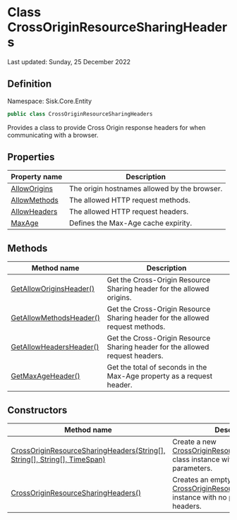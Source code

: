 # Class CrossOriginResourceSharingHeaders
Last updated: Sunday, 25 December 2022

## Definition
Namespace: Sisk.Core.Entity

```csharp
public class CrossOriginResourceSharingHeaders
```

Provides a class to provide Cross Origin response headers for when communicating with a browser.

## Properties

| Property name | Description |
| --- | --- |
| [AllowOrigins](/spec/Sisk/Core/Entity/CrossOriginResourceSharingHeaders/AllowOrigins) | The origin hostnames allowed by the browser. | 
| [AllowMethods](/spec/Sisk/Core/Entity/CrossOriginResourceSharingHeaders/AllowMethods) | The allowed HTTP request methods. | 
| [AllowHeaders](/spec/Sisk/Core/Entity/CrossOriginResourceSharingHeaders/AllowHeaders) | The allowed HTTP request headers. | 
| [MaxAge](/spec/Sisk/Core/Entity/CrossOriginResourceSharingHeaders/MaxAge) | Defines the Max-Age cache expirity. | 

## Methods

| Method name | Description |
| --- | --- |
| [GetAllowOriginsHeader()](/spec/Sisk/Core/Entity/CrossOriginResourceSharingHeaders/GetAllowOriginsHeader--) | Get the Cross-Origin Resource Sharing header for the allowed origins. | 
| [GetAllowMethodsHeader()](/spec/Sisk/Core/Entity/CrossOriginResourceSharingHeaders/GetAllowMethodsHeader--) | Get the Cross-Origin Resource Sharing header for the allowed request methods. | 
| [GetAllowHeadersHeader()](/spec/Sisk/Core/Entity/CrossOriginResourceSharingHeaders/GetAllowHeadersHeader--) | Get the Cross-Origin Resource Sharing header for the allowed request headers. | 
| [GetMaxAgeHeader()](/spec/Sisk/Core/Entity/CrossOriginResourceSharingHeaders/GetMaxAgeHeader--) | Get the total of seconds in the Max-Age property as a request header. | 

## Constructors

| Method name | Description |
| --- | --- |
| [CrossOriginResourceSharingHeaders(String[], String[], String[], TimeSpan)](/spec/Sisk/Core/Entity/CrossOriginResourceSharingHeaders/_ctor--String[]-String[]-String[]-TimeSpan) | Create a new [CrossOriginResourceSharingHeaders](/spec/Sisk/Core/Entity/CrossOriginResourceSharingHeaders) class instance with given parameters. | 
| [CrossOriginResourceSharingHeaders()](/spec/Sisk/Core/Entity/CrossOriginResourceSharingHeaders/_ctor--) | Creates an empty [CrossOriginResourceSharingHeaders](/spec/Sisk/Core/Entity/CrossOriginResourceSharingHeaders) instance with no predefined CORS headers. | 


